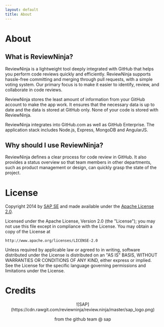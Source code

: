 ```yaml
---
layout: default
title: About
---
```

<h1 id="about">About</h1>

What is ReviewNinja?
---------------------

ReviewNinja is a lightweight tool deeply integrated with GitHub that helps you perform code reviews quickly and efficiently. ReviewNinja supports hassle-free committing and merging through pull requests, with a simple voting system. Our primary focus is to make it easier to identify, review, and collaborate in code reviews.

ReviewNinja stores the least amount of information from your GitHub account to make the app work. It ensures that the necessary data is up to date and the data is stored at GitHub only.  None of your code is stored with ReviewNinja.  

ReviewNinja integrates into GitHub.com as well as GitHub Enterprise. The application stack includes Node.js, Express, MongoDB and AngularJS.

Why should I use ReviewNinja?
------------------------------

ReviewNinja defines a clear process for code review in GitHub. It also provides a status overview so that team members in other departments, such as product management or design, can quickly grasp the state of the project.

<h1 id="license">License
</h1>

Copyright 2014 by [SAP SE](http://www.sap.com) and made available under the [Apache License 2.0](http://www.apache.org/licenses/LICENSE-2.0). 

Licensed under the Apache License, Version 2.0 (the "License");
you may not use this file except in compliance with the License.
You may obtain a copy of the License at

    http://www.apache.org/licenses/LICENSE-2.0

Unless required by applicable law or agreed to in writing, software
distributed under the License is distributed on an "AS IS" BASIS,
WITHOUT WARRANTIES OR CONDITIONS OF ANY KIND, either express or implied.
See the License for the specific language governing permissions and
limitations under the License.

<h1 id="credits">Credits
</h1>

<p align="center">
![SAP](https://cdn.rawgit.com/reviewninja/review.ninja/master/sap_logo.png)

<p align="center">
<i class="fa fa-heart"></i> from the github team @ sap
